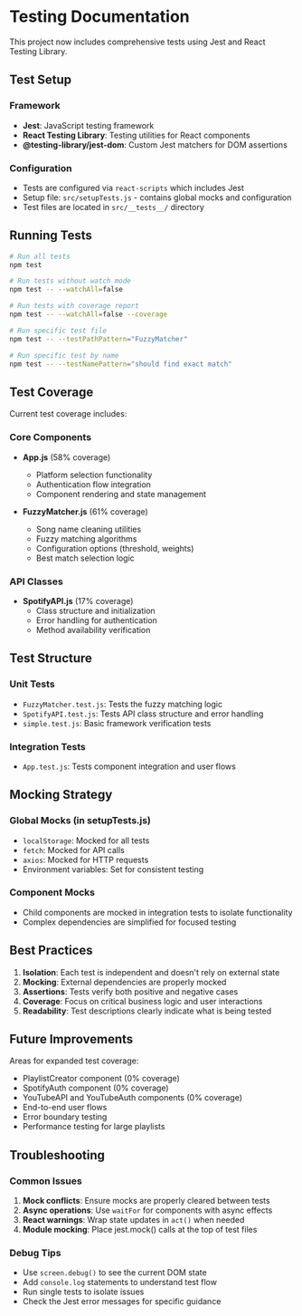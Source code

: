 # Testing Documentation

This project now includes comprehensive tests using Jest and React Testing Library.

## Test Setup

### Framework
- **Jest**: JavaScript testing framework
- **React Testing Library**: Testing utilities for React components
- **@testing-library/jest-dom**: Custom Jest matchers for DOM assertions

### Configuration
- Tests are configured via `react-scripts` which includes Jest
- Setup file: `src/setupTests.js` - contains global mocks and configuration
- Test files are located in `src/__tests__/` directory

## Running Tests

```bash
# Run all tests
npm test

# Run tests without watch mode
npm test -- --watchAll=false

# Run tests with coverage report
npm test -- --watchAll=false --coverage

# Run specific test file
npm test -- --testPathPattern="FuzzyMatcher"

# Run specific test by name
npm test -- --testNamePattern="should find exact match"
```

## Test Coverage

Current test coverage includes:

### Core Components
- **App.js** (58% coverage)
  - Platform selection functionality
  - Authentication flow integration
  - Component rendering and state management

- **FuzzyMatcher.js** (61% coverage)
  - Song name cleaning utilities
  - Fuzzy matching algorithms
  - Configuration options (threshold, weights)
  - Best match selection logic

### API Classes
- **SpotifyAPI.js** (17% coverage)
  - Class structure and initialization
  - Error handling for authentication
  - Method availability verification

## Test Structure

### Unit Tests
- `FuzzyMatcher.test.js`: Tests the fuzzy matching logic
- `SpotifyAPI.test.js`: Tests API class structure and error handling
- `simple.test.js`: Basic framework verification tests

### Integration Tests
- `App.test.js`: Tests component integration and user flows

## Mocking Strategy

### Global Mocks (in setupTests.js)
- `localStorage`: Mocked for all tests
- `fetch`: Mocked for API calls
- `axios`: Mocked for HTTP requests
- Environment variables: Set for consistent testing

### Component Mocks
- Child components are mocked in integration tests to isolate functionality
- Complex dependencies are simplified for focused testing

## Best Practices

1. **Isolation**: Each test is independent and doesn't rely on external state
2. **Mocking**: External dependencies are properly mocked
3. **Assertions**: Tests verify both positive and negative cases
4. **Coverage**: Focus on critical business logic and user interactions
5. **Readability**: Test descriptions clearly indicate what is being tested

## Future Improvements

Areas for expanded test coverage:
- PlaylistCreator component (0% coverage)
- SpotifyAuth component (0% coverage)
- YouTubeAPI and YouTubeAuth components (0% coverage)
- End-to-end user flows
- Error boundary testing
- Performance testing for large playlists

## Troubleshooting

### Common Issues
1. **Mock conflicts**: Ensure mocks are properly cleared between tests
2. **Async operations**: Use `waitFor` for components with async effects
3. **React warnings**: Wrap state updates in `act()` when needed
4. **Module mocking**: Place jest.mock() calls at the top of test files

### Debug Tips
- Use `screen.debug()` to see the current DOM state
- Add `console.log` statements to understand test flow
- Run single tests to isolate issues
- Check the Jest error messages for specific guidance